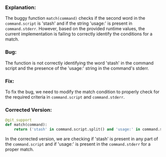 ### Explanation:
The buggy function `match(command)` checks if the second word in the `command.script` is 'stash' and if the string 'usage:' is present in `command.stderr`. However, based on the provided runtime values, the current implementation is failing to correctly identify the conditions for a match.

### Bug:
The function is not correctly identifying the word 'stash' in the command script and the presence of the 'usage:' string in the command's stderr.

### Fix:
To fix the bug, we need to modify the match condition to properly check for the required criteria in `command.script` and `command.stderr`. 

### Corrected Version:
```python
@git_support
def match(command):
    return ('stash' in command.script.split() and 'usage:' in command.stderr)
``` 

In the corrected version, we are checking if 'stash' is present in any part of the `command.script` and if 'usage:' is present in the `command.stderr` for a proper match.